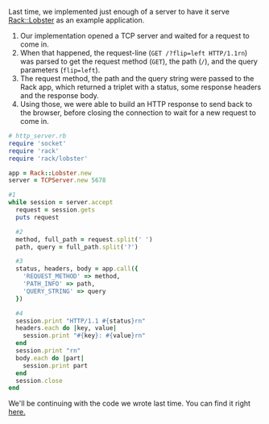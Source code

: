 Last time, we implemented just enough of a server to have it serve [Rack::Lobster](https://github.com/rack/rack/blob/master/lib/rack/lobster.rb) as an example application.

1. Our implementation opened a TCP server and waited for a request to come in.
2. When that happened, the request-line (`GET /?flip=left HTTP/1.1rn`) was parsed to get the request method (`GET`), the path (`/`), and the query parameters (`flip=left`).
3. The request method, the path and the query string were passed to the Rack app, which returned a triplet with a status, some response headers and the response body.
4. Using those, we were able to build an HTTP response to send back to the browser, before closing the connection to wait for a new request to come in.

```ruby    
# http_server.rb
require 'socket'
require 'rack'
require 'rack/lobster'

app = Rack::Lobster.new
server = TCPServer.new 5678

#1
while session = server.accept
  request = session.gets
  puts request

  #2
  method, full_path = request.split(' ')
  path, query = full_path.split('?')

  #3
  status, headers, body = app.call({
    'REQUEST_METHOD' => method,
    'PATH_INFO' => path,
    'QUERY_STRING' => query
  })

  #4
  session.print "HTTP/1.1 #{status}rn"
  headers.each do |key, value|
    session.print "#{key}: #{value}rn"
  end
  session.print "rn"
  body.each do |part|
    session.print part
  end
  session.close
end
```

We'll be continuing with the code we wrote last time. You can find it right [here.](https://gist.github.com/jeffkreeftmeijer/7f08d1f7e381b9c552666750914925eb)
